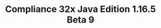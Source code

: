 ---
title: Compliance 32x Java Edition 1.16.5 Beta 9
permalink: /article/compliance32x/1.16.5/B9
comments: true
comments-id: 1.16.5-32x-Beta-9
header-img: article/compliance32x/1.16.5-B9.jpg

long_text: Go swim with the turtles! With this Beta, you can now experience these gentle sea creatures up close and with high-quality textures. More than that, this version brings new and exciting additions like trader llama decor, campfire smoke and everyone's favourite block&#58; info_update in Bedrock Edition. And as is tradition, there are many, many bug fixes, especially for Bedrock. <br>Have fun with the pack!

main_changelog: data/changelog

download:
  - GitHub:
    - https://github.com/Compliance-Resource-Pack/Compliance-Java-32x/releases/download/beta-9/Compliance-32x-Java-Beta-9.zip
  - CurseForge:
    - https://www.curseforge.com/minecraft/texture-packs/compliance-32x/download/3324360

---